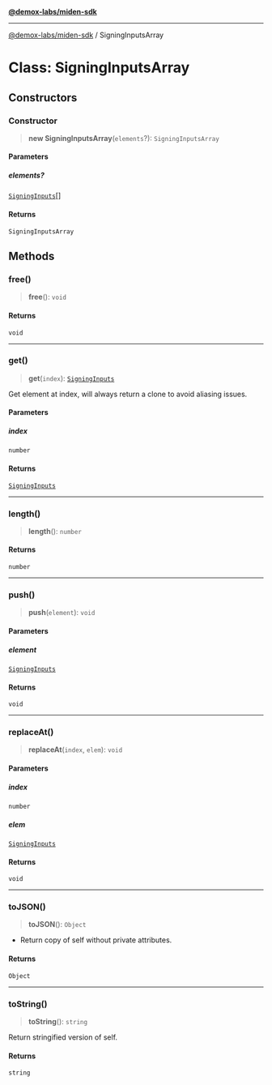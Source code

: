 [**@demox-labs/miden-sdk**](../README.md)

***

[@demox-labs/miden-sdk](../README.md) / SigningInputsArray

# Class: SigningInputsArray

## Constructors

### Constructor

> **new SigningInputsArray**(`elements`?): `SigningInputsArray`

#### Parameters

##### elements?

[`SigningInputs`](SigningInputs.md)[]

#### Returns

`SigningInputsArray`

## Methods

### free()

> **free**(): `void`

#### Returns

`void`

***

### get()

> **get**(`index`): [`SigningInputs`](SigningInputs.md)

Get element at index, will always return a clone to avoid aliasing issues.

#### Parameters

##### index

`number`

#### Returns

[`SigningInputs`](SigningInputs.md)

***

### length()

> **length**(): `number`

#### Returns

`number`

***

### push()

> **push**(`element`): `void`

#### Parameters

##### element

[`SigningInputs`](SigningInputs.md)

#### Returns

`void`

***

### replaceAt()

> **replaceAt**(`index`, `elem`): `void`

#### Parameters

##### index

`number`

##### elem

[`SigningInputs`](SigningInputs.md)

#### Returns

`void`

***

### toJSON()

> **toJSON**(): `Object`

* Return copy of self without private attributes.

#### Returns

`Object`

***

### toString()

> **toString**(): `string`

Return stringified version of self.

#### Returns

`string`
